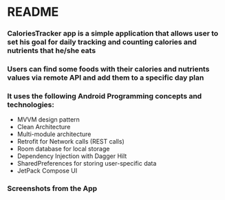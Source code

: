 # README

### CaloriesTracker app is a simple application that allows user to set his goal for daily tracking and counting calories and nutrients that he/she eats
### Users can find some foods with their calories and nutrients values via remote API and add them to a specific day plan

### It uses the following Android Programming concepts and technologies:
* MVVM design pattern
* Clean Architecture
* Multi-module architecture
* Retrofit for Network calls (REST calls)
* Room database for local storage
* Dependency Injection with Dagger Hilt
* SharedPreferences for storing user-specific data
* JetPack Compose UI

### Screenshots from the App




